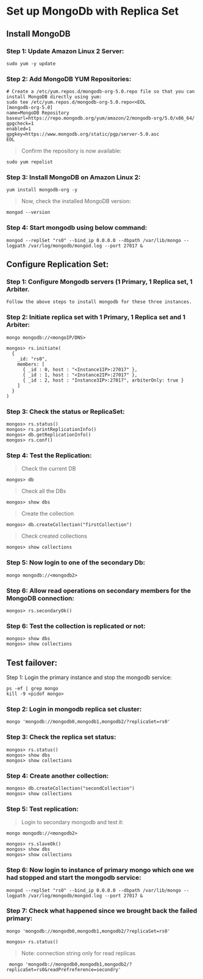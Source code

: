 # Set up MongoDb with Replica Set


## Install MongoDB

### Step 1: Update Amazon Linux 2 Server:
```
sudo yum -y update
```


### Step 2: Add MongoDB YUM Repositories:
```
# Create a /etc/yum.repos.d/mongodb-org-5.0.repo file so that you can install MongoDB directly using yum:
sudo tee /etc/yum.repos.d/mongodb-org-5.0.repo<<EOL
[mongodb-org-5.0]
name=MongoDB Repository
baseurl=https://repo.mongodb.org/yum/amazon/2/mongodb-org/5.0/x86_64/
gpgcheck=1
enabled=1
gpgkey=https://www.mongodb.org/static/pgp/server-5.0.asc
EOL
```
> Confirm the repository is now available:
```
sudo yum repolist
```


### Step 3: Install MongoDB on Amazon Linux 2:
```
yum install mongodb-org -y 
```
> Now, check the installed MongoDB version:
```
mongod --version
```


### Step 4: Start mongodb using below command:
```
mongod --replSet "rs0" --bind_ip 0.0.0.0 --dbpath /var/lib/mongo --logpath /var/log/mongodb/mongod.log --port 27017 &
```


## Configure Replication Set:


### Step 1: Configure Mongodb servers (1 Primary, 1 Replica set, 1 Arbiter. 

`Follow the above steps to install mongodb for these three instances.`


### Step 2: Initiate replica set with 1 Primary, 1 Replica set and 1 Arbiter:
```
mongo mongodb://<mongoIP/DNS>
```
```
mongos> rs.initiate(
  {
    _id: "rs0",
    members: [
      { _id : 0, host : "<Instance1IP>:27017" },
      { _id : 1, host : "<Instance2IP>:27017" },
      { _id : 2, host : "Instance3IP>:27017", arbiterOnly: true }
    ]
  }
)
```


### Step 3: Check the status or ReplicaSet:
```
mongos> rs.status()
mongos> rs.printReplicationInfo()
mongos> db.getReplicationInfo()
mongos> rs.conf()
```


### Step 4: Test the Replication:
> Check the current DB
```
mongos> db
```
> Check all the DBs
```
mongos> show dbs
```
> Create the collection
```
mongos> db.createCollection("firstCollection")
```
> Check created collections
```
mongos> show collections
```


### Step 5: Now login to one of the secondary Db:
```
mongo mongodb://<mongodb2>
```


### Step 6: Allow read operations on secondary members for the MongoDB connection:
```
mongos> rs.secondaryOk()
```


### Step 6: Test the collection is replicated or not:
```
mongos> show dbs
mongos> show collections
```


## Test failover:
Step 1: Login the primary instance and stop the mongodb service:
```
ps -ef | grep mongo
kill -9 <pidof mongo>
```


### Step 2: Login in mongodb replica set cluster:
```
mongo 'mongodb://mongodb0,mongodb1,mongodb2/?replicaSet=rs0'
```


### Step 3: Check the replica set status:
```
mongos> rs.status()
mongos> show dbs
mongos> show collections
```


### Step 4: Create another collection:
```
mongos> db.createCollection("secondCollection")
mongos> show collections
```


### Step 5: Test replication:
> Login to secondary mongodb and test it:
```
mongo mongodb://<mongodb2>
```
```
mongos> rs.slaveOk()
mongos> show dbs
mongos> show collections
```


### Step 6: Now login to instance of primary mongo which one we had stopped and start the mongodb service:
```
mongod --replSet "rs0" --bind_ip 0.0.0.0 --dbpath /var/lib/mongo --logpath /var/log/mongodb/mongod.log --port 27017 &
```


### Step 7: Check what happened since we brought back the failed primary:
```
mongo 'mongodb://mongodb0,mongodb1,mongodb2/?replicaSet=rs0'
```
```
mongos> rs.status()
```


> Note: connection string only for read replicas
```
 mongo 'mongodb://mongodb0,mongodb1,mongodb2/?replicaSet=rs0&readPrefreference=secondry'
```
